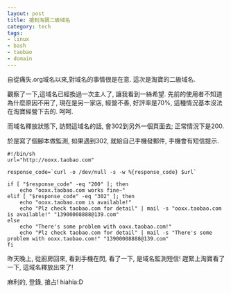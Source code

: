 ```yaml
--- 
layout: post
title: 搶到淘寶二級域名
category: tech
tags: 
- linux
- bash
- taobao
- domain
---
```

自從痛失.org域名以來,對域名的事情很是在意. 這次是淘寶的二級域名.

觀察了一下,這域名已經換過一次主人了, 讓我看到一絲希望. 先前的使用者不知道為什麼原因不用了, 現在是另一家店, 經營不善, 好評率是70%, 這種情況基本沒法在淘寶經營下去的. 呵呵.

而域名釋放狀態下, 訪問這域名的話, 會302到另外一個頁面去; 正常情況下是200.

於是寫了個腳本做監測, 如果遇到302, 就給自己手機發郵件, 手機會有短信提示.

	#!/bin/sh
	url="http://ooxx.taobao.com"

	response_code=`curl -o /dev/null -s -w %{response_code} $url`

	if [ "$response_code" -eq "200" ]; then
	    echo "ooxx.taobao.com works fine~"
	elif [ "$response_code" -eq "302" ]; then
	    echo "ooxx.taobao.com is available!"
	    echo "Plz check taobao.com for detail" | mail -s "ooxx.taobao.com is available!" "13900008888@139.com"
	else
	    echo "There's some problem with ooxx.taobao.com!"
	    echo "Plz check taobao.com for detail" | mail -s "There's some problem with ooxx.taobao.com!" "13900008888@139.com"
	fi

昨天晚上, 從廚房回來, 看到手機在閃, 看了一下, 是域名監測短信! 趕緊上淘寶看了一下, 這域名釋放出來了!

麻利的, 登錄, 搶占! hiahia:D
